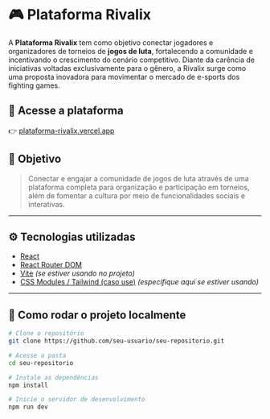 # 🎮 Plataforma Rivalix

A **Plataforma Rivalix** tem como objetivo conectar jogadores e organizadores de torneios de **jogos de luta**, fortalecendo a comunidade e incentivando o crescimento do cenário competitivo. Diante da carência de iniciativas voltadas exclusivamente para o gênero, a Rivalix surge como uma proposta inovadora para movimentar o mercado de e-sports dos fighting games.

## 🔗 Acesse a plataforma
👉 [plataforma-rivalix.vercel.app](https://plataforma-rivalix.vercel.app)

## 🎯 Objetivo

> Conectar e engajar a comunidade de jogos de luta através de uma plataforma completa para organização e participação em torneios, além de fomentar a cultura por meio de funcionalidades sociais e interativas.

---

## ⚙️ Tecnologias utilizadas

- [React](https://reactjs.org/)
- [React Router DOM](https://reactrouter.com/)
- [Vite](https://vitejs.dev/) *(se estiver usando no projeto)*
- [CSS Modules / Tailwind (caso use)](https://tailwindcss.com/) *(especifique aqui se estiver usando)*

---

## 🚀 Como rodar o projeto localmente

```bash
# Clone o repositório
git clone https://github.com/seu-usuario/seu-repositorio.git

# Acesse a pasta
cd seu-repositorio

# Instale as dependências
npm install

# Inicie o servidor de desenvolvimento
npm run dev
